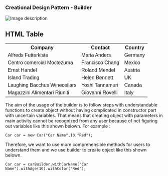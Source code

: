 ### Creational Design Pattern - Builder

![Image description](https://github.com/Rapter1990/Software-Design-Pattren-Examples-in-Java/blob/master/images/creational_builder.png)

<!DOCTYPE html>
<html>
<head>
<style>
table {
  font-family: arial, sans-serif;
  border-collapse: collapse;
  width: 100%;
}

td, th {
  border: 1px solid #dddddd;
  text-align: left;
  padding: 8px;
}

th {
  background-color: #dddddd;
}
</style>
</head>
<body>

<h2>HTML Table</h2>

<table>
  <tr>
    <th>Company</th>
    <th>Contact</th>
    <th>Country</th>
  </tr>
  <tr>
    <td>Alfreds Futterkiste</td>
    <td>Maria Anders</td>
    <td>Germany</td>
  </tr>
  <tr>
    <td>Centro comercial Moctezuma</td>
    <td>Francisco Chang</td>
    <td>Mexico</td>
  </tr>
  <tr>
    <td>Ernst Handel</td>
    <td>Roland Mendel</td>
    <td>Austria</td>
  </tr>
  <tr>
    <td>Island Trading</td>
    <td>Helen Bennett</td>
    <td>UK</td>
  </tr>
  <tr>
    <td>Laughing Bacchus Winecellars</td>
    <td>Yoshi Tannamuri</td>
    <td>Canada</td>
  </tr>
  <tr>
    <td>Magazzini Alimentari Riuniti</td>
    <td>Giovanni Rovelli</td>
    <td>Italy</td>
  </tr>
</table>
</body>
</html>

The aim of the usage of the builder is to follow steps with understandable functions to create object without having complicated in constructor part with uncertain variables. That means that creating object with parameters in main activity cannot be recognized from any user because of not figuring out variables like this shown belown.
For example :
```
Car car = new Car("Car Name",10,"Red"); 
```

Therefore, we want to use more comprehensible methods for users to understand them and we use builder to create object like this shown belown.
```
Car car = carBuilder.withCarName("Car Name").withAge(10).withColor("Red");
```
